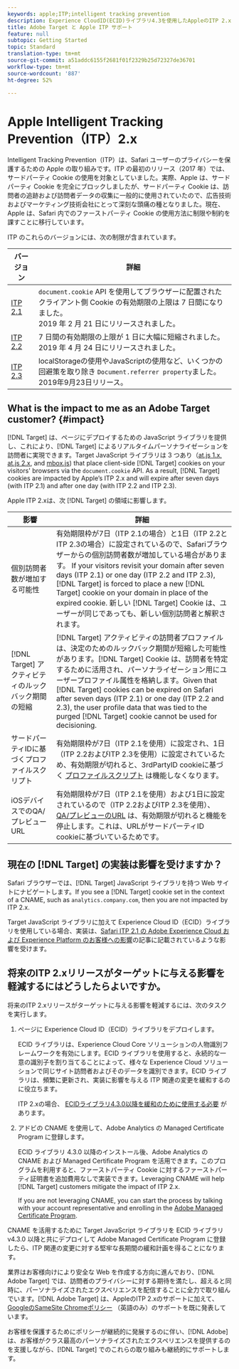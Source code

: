 ```yaml
---
keywords: apple;ITP;intelligent tracking prevention
description: Experience CloudID(ECID)ライブラリ4.3を使用したAppleのITP 2.xのAdobe Targetサポートに関する情報です。
title: Adobe Target と Apple ITP サポート
feature: null
subtopic: Getting Started
topic: Standard
translation-type: tm+mt
source-git-commit: a51addc6155f2681f01f2329b25d72327de36701
workflow-type: tm+mt
source-wordcount: '887'
ht-degree: 52%

---
```



# Apple Intelligent Tracking Prevention（ITP）2.x

Intelligent Tracking Prevention（ITP）は、Safari ユーザーのプライバシーを保護するための Apple の取り組みです。ITP の最初のリリース（2017 年）では、サードパーティ Cookie の使用を対象としていました。実際、Apple は、サードパーティ Cookie を完全にブロックしましたが、サードパーティ Cookie は、訪問者の追跡および訪問者データの収集に一般的に使用されていたので、広告技術およびマーケティング技術会社にとって深刻な頭痛の種となりました。現在、Apple は、Safari 内でのファーストパーティ Cookie の使用方法に制限や制約を課すことに移行しています。

ITP のこれらのバージョンには、次の制限が含まれています。

| バージョン | 詳細 |
| --- | --- |
| [ITP 2.1](https://webkit.org/blog/8613/intelligent-tracking-prevention-2-1/) | `document.cookie` API を使用してブラウザーに配置されたクライアント側 Cookie の有効期限の上限は 7 日間になりました。<br>2019 年 2 月 21 日にリリースされました。 |
| [ITP 2.2](https://webkit.org/blog/8828/intelligent-tracking-prevention-2-2/) | 7 日間の有効期限の上限が 1 日に大幅に短縮されました。<br>2019 年 4 月 24 日にリリースされました。 |
| [ITP 2.3](https://webkit.org/blog/9521/intelligent-tracking-prevention-2-3/) | localStorageの使用やJavaScriptの使用など、いくつかの回避策を取り除き `Document.referrer property`ました。<br>2019年9月23日リリース。 |

## What is the impact to me as an Adobe Target customer? {#impact}

[!DNL Target] は、ページにデプロイするための JavaScript ライブラリを提供し、これにより、[!DNL Target] によるリアルタイムパーソナライゼーションを訪問者に実現できます。Target JavaScript ライブラリは 3 つあり（[at.js 1.x, at.js 2.x](/help/c-implementing-target/c-implementing-target-for-client-side-web/c-how-atjs-works/how-atjs-works.md), and [mbox.js](/help/c-implementing-target/c-implementing-target-for-client-side-web/t-mbox-download/mbox-download.md)) that place client-side [!DNL Target] cookies on your visitors&#39; browsers via the `document.cookie` API. As a result, [!DNL Target] cookies are impacted by Apple’s ITP 2.x and will expire after seven days (with ITP 2.1) and after one day (with ITP 2.2 and ITP 2.3).

Apple ITP 2.xは、次 [!DNL Target] の領域に影響します。

| 影響 | 詳細 |
| --- | --- |
| 個別訪問者数が増加する可能性 | 有効期限枠が7日（ITP 2.1の場合）と1日（ITP 2.2とITP 2.3の場合）に設定されているので、Safariブラウザーからの個別訪問者数が増加している場合があります。 If your visitors revisit your domain after seven days (ITP 2.1) or one day (ITP 2.2 and ITP 2.3), [!DNL Target] is forced to place a new [!DNL Target] cookie on your domain in place of the expired cookie. 新しい [!DNL Target] Cookie は、ユーザーが同じであっても、新しい個別訪問者と解釈されます。 |
| [!DNL Target] アクティビティのルックバック期間の短縮 | [!DNL Target] アクティビティの訪問者プロファイルは、決定のためのルックバック期間が短縮した可能性があります。[!DNL Target] Cookie は、訪問者を特定するために活用され、パーソナライゼーション用にユーザープロファイル属性を格納します。Given that [!DNL Target] cookies can be expired on Safari after seven days (ITP 2.1) or one day (ITP 2.2 and 2.3), the user profile data that was tied to the purged [!DNL Target] cookie cannot be used for decisioning. |
| サードパーティIDに基づくプロファイルスクリプト | 有効期限枠が7日（ITP 2.1を使用）に設定され、1日（ITP 2.2およびITP 2.3を使用）に設定されているため、有効期限が切れると、3rdPartyID cookieに基づく [プロファイルスクリプト](/help/c-target/c-visitor-profile/profile-parameters.md) は機能しなくなります。 |
| iOSデバイスでのQA/プレビューURL | 有効期限枠が7日（ITP 2.1を使用）および1日に設定されているので（ITP 2.2およびITP 2.3を使用）、 [QA/プレビューのURL](/help/c-activities/c-activity-qa/activity-qa.md) は、有効期限が切れると機能を停止します。これは、URLがサードパーティID cookieに基づいているためです。 |

## 現在の [!DNL Target] の実装は影響を受けますか？

Safari ブラウザーでは、[!DNL Target] JavaScript ライブラリを持つ Web サイトにナビゲートします。If you see a [!DNL Target] cookie set in the context of a CNAME, such as `analytics.company.com`, then you are not impacted by ITP 2.x.

Target JavaScript ライブラリに加えて Experience Cloud ID（ECID）ライブラリを使用している場合、実装は、[Safari ITP 2.1 の Adobe Experience Cloud および Experience Platform のお客様への影響](https://medium.com/adobetech/safari-itp-2-1-impact-on-adobe-experience-cloud-customers-9439cecb55ac)の記事に記載されているような影響を受けます。

## 将来のITP 2.xリリースがターゲットに与える影響を軽減するにはどうしたらよいですか。

将来のITP 2.xリリースがターゲットに与える影響を軽減するには、次のタスクを実行します。

1. ページに Experience Cloud ID（ECID）ライブラリをデプロイします。

   ECID ライブラリは、Experience Cloud Core ソリューションの人物識別フレームワークを有効にします。ECID ライブラリを使用すると、永続的な一意の識別子を割り当てることによって、様々な Experience Cloud ソリューションで同じサイト訪問者およびそのデータを識別できます。ECID ライブラリは、頻繁に更新され、実装に影響を与える ITP 関連の変更を緩和するのに役立ちます。

   ITP 2.xの場合、 [ECIDライブラリ4.3.0以降を緩和のために使用する必要](https://docs.adobe.com/content/help/en/id-service/using/release-notes/release-notes.html) があります。

1. アドビの CNAME を使用して、Adobe Analytics の Managed Certificate Program に登録します。

   ECID ライブラリ 4.3.0 以降のインストール後、Adobe Analytics の CNAME および Managed Certificate Program を活用できます。このプログラムを利用すると、ファーストパーティ Cookie に対するファーストパーティ証明書を追加費用なしで実装できます。Leveraging CNAME will help [!DNL Target] customers mitigate the impact of ITP 2.x.

   If you are not leveraging CNAME, you can start the process by talking with your account representative and enrolling in the [Adobe Managed Certificate Program](https://docs.adobe.com/content/help/en/core-services/interface/ec-cookies/cookies-first-party.html#adobe-managed-certificate-program).

CNAME を活用するために Target JavaScript ライブラリを ECID ライブラリ v4.3.0 以降と共にデプロイして Adobe Managed Certificate Program に登録したら、ITP 関連の変更に対する堅牢な長期間の緩和計画を得ることになります。

業界はお客様向けにより安全な Web を作成する方向に進んでおり、[!DNL Adobe Target] では、訪問者のプライバシーに対する期待を満たし、超えると同時に、パーソナライズされたエクスペリエンスを配信することに全力で取り組んでいます。[!DNL Adobe Target] は、AppleのITP 2.xのサポートに加えて、 [GoogleのSameSite Chromeポリシー](/help/c-implementing-target/c-considerations-before-you-implement-target/c-privacy/google-chrome-samesite-cookie-policies.md) （英語のみ）のサポートを既に発表しています。

お客様を保護するためにポリシーが継続的に発展するのに伴い、[!DNL Adobe] は、お客様がクラス最高のパーソナライズされたエクスペリエンスを提供するのを支援しながら、[!DNL Target] でのこれらの取り組みも継続的にサポートします。
